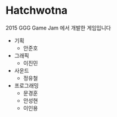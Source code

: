 # Hatchwotna

2015 GGG Game Jam 에서 개발한 게임입니다

* 기획
  * 안준호
* 그래픽
  * 이진민
* 사운드
  * 정유철
* 프로그래밍
  * 문경훈
  * 안성현
  * 이인용
